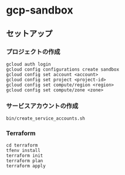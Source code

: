# gcp-sandbox

## セットアップ
### プロジェクトの作成
```
gcloud auth login
gcloud config configurations create sandbox
gcloud config set account <account>
gcloud config set project <project-id>
gcloud config set compute/region <region>
gcloud config set compute/zone <zone>
```

### サービスアカウントの作成
```
bin/create_service_accounts.sh
```

### Terraform
```
cd terraform
tfenv install
terraform init
terraform plan
terraform apply
```
